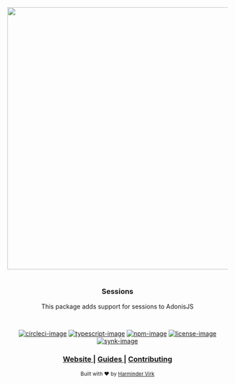 <div align="center">
  <img src="https://res.cloudinary.com/adonisjs/image/upload/q_100/v1558612869/adonis-readme_zscycu.jpg" width="600px">
</div>

<br />

<div align="center">
  <h3>Sessions</h3>
  <p>This package adds support for sessions to AdonisJS</p>
</div>

<br />

<div align="center">

[![circleci-image]][circleci-url] [![typescript-image]][typescript-url] [![npm-image]][npm-url] [![license-image]][license-url] [![synk-image]][synk-url]

</div>

<div align="center">
  <h3>
    <a href="https://adonisjs.com">
      Website
    </a>
    <span> | </span>
    <a href="https://docs.adonisjs.com/guides/session">
      Guides
    </a>
    <span> | </span>
    <a href="CONTRIBUTING.md">
      Contributing
    </a>
  </h3>
</div>

<div align="center">
  <sub>Built with ❤︎ by <a href="https://twitter.com/AmanVirk1">Harminder Virk</a>
</div>

[circleci-image]: https://img.shields.io/circleci/build/github/adonisjs/session/master.svg?style=for-the-badge&logo=circleci
[circleci-url]: https://circleci.com/gh/adonisjs/session "circleci"

[typescript-image]: https://img.shields.io/badge/Typescript-294E80.svg?style=for-the-badge&logo=typescript
[typescript-url]:  "typescript"

[npm-image]: https://img.shields.io/npm/v/@adonisjs/session/latest.svg?style=for-the-badge&logo=npm
[npm-url]: https://www.npmjs.com/package/@adonisjs/session/v/latest "npm"

[license-image]: https://img.shields.io/npm/l/@adonisjs/session?color=blueviolet&style=for-the-badge
[license-url]: LICENSE.md "license"

[synk-image]: https://img.shields.io/snyk/vulnerabilities/github/adonisjs/session?label=Synk%20Vulnerabilities&style=for-the-badge
[synk-url]: https://snyk.io/test/github/adonisjs/session?targetFile=package.json "synk"
